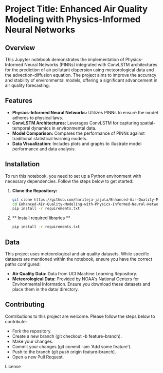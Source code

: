 # Project Title: Enhanced Air Quality Modeling with Physics-Informed Neural Networks

## Overview
This Jupyter notebook demonstrates the implementation of Physics-Informed Neural Networks (PINNs) integrated with ConvLSTM architectures for the prediction of air pollutant dispersion using meteorological data and the advection-diffusion equation. The project aims to improve the accuracy and stability of environmental models, offering a significant advancement in air quality forecasting.

## Features
- **Physics-Informed Neural Networks:** Utilizes PINNs to ensure the model adheres to physical laws.
- **ConvLSTM Architectures:** Leverages ConvLSTM for capturing spatial-temporal dynamics in environmental data.
- **Model Comparison:** Compares the performance of PINNs against traditional statistical learning models.
- **Data Visualization:** Includes plots and graphs to illustrate model performance and data analysis.

## Installation
To run this notebook, you need to set up a Python environment with necessary dependencies. Follow the steps below to get started:

1. **Clone the Repository:**
   ```bash
   git clone https://github.com/hariteja-jajula/Enhanced-Air-Quality-Modeling-with-Physics-Informed-Neural-Networks.git
   cd Enhanced-Air-Quality-Modeling-with-Physics-Informed-Neural-Networks
   pip install -r requirements.txt
2. ** Install required libraries **
   ```bash
   pip install -r requirements.txt

## Data
This project uses meteorological and air quality datasets. While specific datasets are mentioned within the notebook, ensure you have the correct paths configured:

- **Air Quality Data:** Data from UCI Machine Learning Repository.
- **Meteorological Data:** Provided by NOAA's National Centers for Environmental Information.
Ensure you download these datasets and place them in the data/ directory.

## Contributing
Contributions to this project are welcome. Please follow the steps below to contribute:

- Fork the repository.
- Create a new branch (git checkout -b feature-branch).
- Make your changes.
- Commit your changes (git commit -am 'Add some feature').
- Push to the branch (git push origin feature-branch).
- Open a new Pull Request.

License
